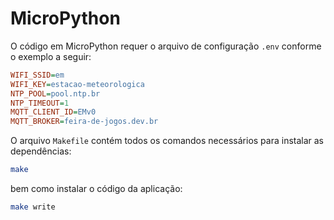 # MicroPython

O código em MicroPython requer o arquivo de configuração `.env` conforme o exemplo a seguir:

```ini
WIFI_SSID=em
WIFI_KEY=estacao-meteorologica
NTP_POOL=pool.ntp.br
NTP_TIMEOUT=1
MQTT_CLIENT_ID=EMv0
MQTT_BROKER=feira-de-jogos.dev.br
```

O arquivo `Makefile` contém todos os comandos necessários para instalar as dependências:

```sh
make
```

bem como instalar o código da aplicação:

```sh
make write
```
